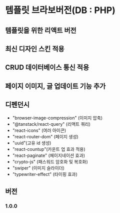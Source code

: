 # 템플릿 브라보버전(DB : PHP)
## 템플릿을 위한 리액트 버전
## 최신 디자인 스킨 적용
## CRUD 데이터베이스 통신 적용
## 페이지 이미지, 글 업데이트 기능 추가
## 디펜던시
- "browser-image-compression" (이미지 압축)
- "@tanstack/react-query" (리액트 쿼리)
- "react-icons" (여러 아이콘)
- "react-router-dom" (페이지 생성)
- "uuid"(고유 id 생성)
- "react-countup"(카운트 업 효과 적용)
- "react-paginate" (페이지네이션 효과)
-  "crypto-js" (패스워드 암호화 및 복호화)
-  "swiper" (이미지 슬라이더)
-  "typewriter-effect" (타이핑 효과)

## 버전
### 1.0.0
